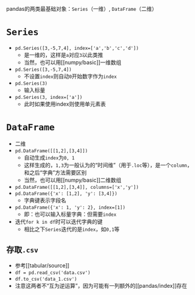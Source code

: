 pandas的两类最基础对象：`Series`（一维）, `DataFrame`（二维）
#  `Series`
- `pd.Series([3,-5,7,4], index=['a','b','c','d'])`
  - 是一维的，这样是`a`对应`3`以此类推
  - 当然，也可以用[[numpy/basic]]一维数组
- `pd.Series([3,-5,7,4])`
  - 不设置`index`则自动`0`开始数字作为`index`
- `pd.Series(3)`
  - 输入标量
- `pd.Series(3, index=['a'])`
  - 此时如果使用index则使用单元素表
# `DataFrame`
- 二维
- `pd.DataFrame([[1,2],[3,4]])`
  - 自动生成`index`为`0, 1`
  - 这样生成的，`1,3`为一般认为的“时间维”（用于`.loc`等），是一个`column`，和之后“字典”方法需要区别
  - 当然，也可以用[[numpy/basic]]二维数组
- `pd.DataFrame([[1,2],[3,4]], columns=['x','y'])`
- `pd.DataFrame({'x': [1,2], 'y': [3,4]})`
  - 字典键表示字段名
- `pd.DataFrame({'x': 1, 'y': 2}, index=[1])`
  - 即：也可以输入标量字典：但需要`index`
- 迭代`for k in df`时可以迭代字典的键
  - 相比之下`Series`迭代的是`index`，如`0,1`等
## 存取`.csv`
- 参考[[tabular/source]]
- `df = pd.read_csv('data.csv')`
- `df.to_csv('data_1.csv')`
- 注意这两者不“互为逆运算”，因为可能有一列额外的[[pandas/index]]存在